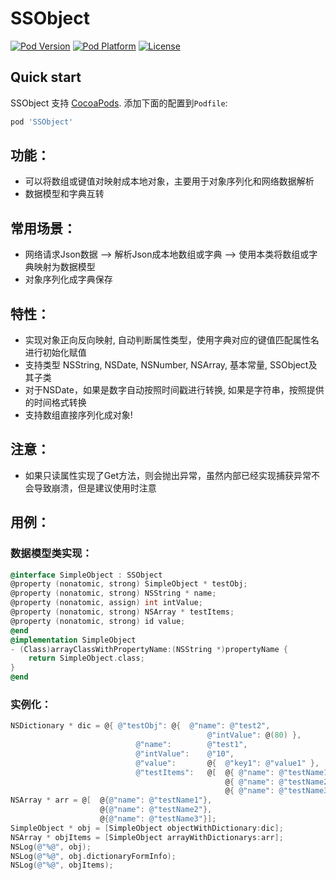 SSObject
========================
[![Pod Version](http://img.shields.io/cocoapods/v/SSObject.svg)](http://cocoadocs.org/docsets/SSObject)
[![Pod Platform](https://img.shields.io/cocoapods/p/SSObject.svg)](http://cocoadocs.org/docsets/SSObject)
[![License](http://img.shields.io/cocoapods/l/SSObject.svg)](http://opensource.org/licenses/MIT)

## Quick start

SSObject 支持 [CocoaPods](http://cocoapods.org).  添加下面的配置到`Podfile`:

```ruby
pod 'SSObject'
```


## 功能：
* 可以将数组或键值对映射成本地对象，主要用于对象序列化和网络数据解析
* 数据模型和字典互转

## 常用场景：
* 网络请求Json数据 --> 解析Json成本地数组或字典 -->  使用本类将数组或字典映射为数据模型
* 对象序列化成字典保存

## 特性：
* 实现对象正向反向映射, 自动判断属性类型，使用字典对应的键值匹配属性名进行初始化赋值
* 支持类型 NSString, NSDate, NSNumber, NSArray, 基本常量, SSObject及其子类
* 对于NSDate，如果是数字自动按照时间戳进行转换, 如果是字符串，按照提供的时间格式转换
* 支持数组直接序列化成对象!

## 注意：
* 如果只读属性实现了Get方法，则会抛出异常，虽然内部已经实现捕获异常不会导致崩溃，但是建议使用时注意

## 用例：

### 数据模型类实现：

```objective-c
@interface SimpleObject : SSObject
@property (nonatomic, strong) SimpleObject * testObj;
@property (nonatomic, strong) NSString * name;
@property (nonatomic, assign) int intValue;
@property (nonatomic, strong) NSArray * testItems;
@property (nonatomic, strong) id value;
@end
@implementation SimpleObject
- (Class)arrayClassWithPropertyName:(NSString *)propertyName {
    return SimpleObject.class;
}
@end
```

### 实例化：

```objective-c
NSDictionary * dic = @{ @"testObj": @{  @"name": @"test2",
                                            @"intValue": @(80) },
                            @"name":        @"test1",
                            @"intValue":    @"10",
                            @"value":       @{  @"key1": @"value1" },
                            @"testItems":   @[  @{ @"name": @"testName1"},
                                                @{ @"name": @"testName2"},
                                                @{ @"name": @"testName3"}]};
NSArray * arr = @[  @{@"name": @"testName1"},
                    @{@"name": @"testName2"},
                    @{@"name": @"testName3"}];
SimpleObject * obj = [SimpleObject objectWithDictionary:dic];
NSArray * objItems = [SimpleObject arrayWithDictionarys:arr];
NSLog(@"%@", obj);
NSLog(@"%@", obj.dictionaryFormInfo);
NSLog(@"%@", objItems);
```
       
       
